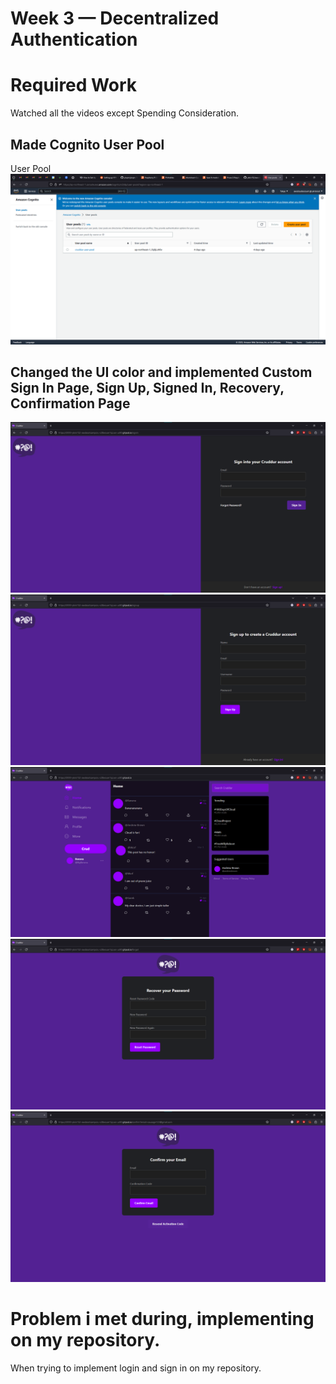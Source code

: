 # Week 3 — Decentralized Authentication
# Required Work
Watched all the videos except Spending Consideration.

## Made Cognito User Pool
User Pool<br />
![User Pool](assets/cognito-user-pool-week3.png)<br />

## Changed the UI color and implemented Custom Sign In Page, Sign Up, Signed In, Recovery, Confirmation Page
![Sign In](assets/sign-in-week3.png)<br />
![Sign Up](assets/sign-up-week3.png)<br />
![Signed In](assets/signed-in-week3.png)<br />
![Recovery](assets/recovery-page-week3.png)<br />
![Confirmation](assets/confirmation-page-week3.png)<br />

# Problem i met during, implementing on my repository.
When trying to implement login and sign in on my repository.
